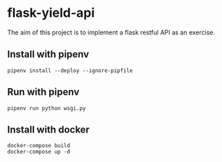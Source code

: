 # flask-yield-api

The aim of this project is to implement a flask restful API as an exercise.

## Install with pipenv

``` shell
pipenv install --deploy --ignore-pipfile
```

## Run with pipenv


``` shell
pipenv run python wsgi.py
```


## Install with docker

``` shell
docker-compose build
docker-compose up -d
```
